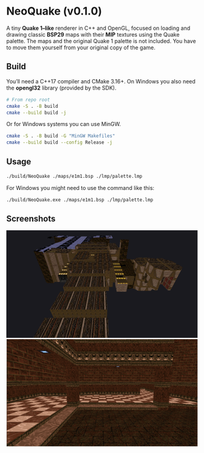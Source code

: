 # NeoQuake (v0.1.0)

A tiny **Quake 1–like** renderer in C++ and OpenGL, focused on loading and drawing classic **BSP29** maps with their **MIP** textures using the Quake palette.
The maps and the original Quake 1 palette is not included. You have to move them yourself from your original copy of the game.

## Build

You’ll need a C++17 compiler and CMake 3.16+. On Windows you also need the **opengl32** library (provided by the SDK).

```bash
# From repo root
cmake -S . -B build
cmake --build build -j
```

Or for Windows systems you can use MinGW.

```bash
cmake -S . -B build -G "MinGW Makefiles"
cmake --build build --config Release -j
```

## Usage

```bash
./build/NeoQuake ./maps/e1m1.bsp ./lmp/palette.lmp
```

For Windows you might need to use the command like this:

```bash
./build/NeoQuake.exe ./maps/e1m1.bsp ./lmp/palette.lmp
```

## Screenshots

![NeoQuake View 1](https://github.com/Schwarzemann/NeoQuake/blob/main/doc/view1.png)
![NeoQuake View 2](https://github.com/Schwarzemann/NeoQuake/blob/main/doc/view2.png)
